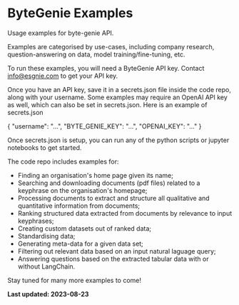 # ByteGenie Examples
Usage examples for byte-genie API.

Examples are categorised by use-cases, including company research, question-answering on data, model training/fine-tuning, etc.

To run these examples, you will need a ByteGenie API key. Contact info@esgnie.com to get your API key.

Once you have an API key, save it in a secrets.json file inside the code repo, along with your username. Some examples may require an OpenAI API key as well, which can also be set in secrets.json. Here is an example of secrets.json 

{
    "username": "...",
    "BYTE_GENIE_KEY": "...",
    "OPENAI_KEY": "..."
}

Once secrets.json is setup, you can run any of the python scripts or jupyter notebooks to get started.

The code repo includes examples for:
* Finding an organisation's home page given its name;
* Searching and downloading documents (pdf files) related to a keyphrase on the organisation's homepage;
* Processing documents to extract and structure all qualitative and quantitative information from documents;
* Ranking structured data extracted from documents by relevance to input keyphrases;
* Creating custom datasets out of ranked data;
* Standardising data;
* Generating meta-data for a given data set;
* Filtering out relevant data based on an input natural laguage query;
* Answering questions based on the extracted tabular data with or without LangChain. 

Stay tuned for many more examples to come!

**Last updated: 2023-08-23**